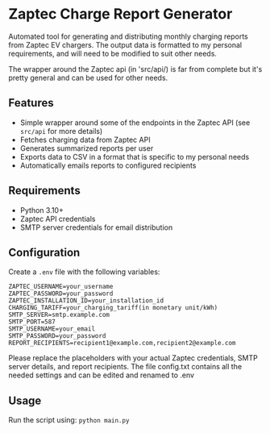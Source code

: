 # Zaptec Charge Report Generator

Automated tool for generating and distributing monthly charging reports from Zaptec EV chargers. 
The output data is formatted to my personal requirements, and will need to be  modified to suit other needs. 

The wrapper around the Zaptec api (in 'src/api/) is far from complete but it's pretty general and can be used for other needs. 

## Features
- Simple wrapper around some of the endpoints in the Zaptec API (see `src/api` for more details)
- Fetches charging data from Zaptec API
- Generates summarized reports per user
- Exports data to CSV in a format that is specific to my personal needs
- Automatically emails reports to configured recipients

## Requirements
- Python 3.10+
- Zaptec API credentials
- SMTP server credentials for email distribution

## Configuration
Create a `.env` file with the following variables:
```env
ZAPTEC_USERNAME=your_username
ZAPTEC_PASSWORD=your_password
ZAPTEC_INSTALLATION_ID=your_installation_id
CHARGING_TARIFF=your_charging_tariff(in monetary unit/kWh)
SMTP_SERVER=smtp.example.com
SMTP_PORT=587
SMTP_USERNAME=your_email
SMTP_PASSWORD=your_password
REPORT_RECIPIENTS=recipient1@example.com,recipient2@example.com
```
Please replace the placeholders with your actual Zaptec credentials, SMTP server details, and report recipients.
The file config.txt contains all the needed settings and can be edited and renamed to .env

## Usage
Run the script using: `python main.py`
